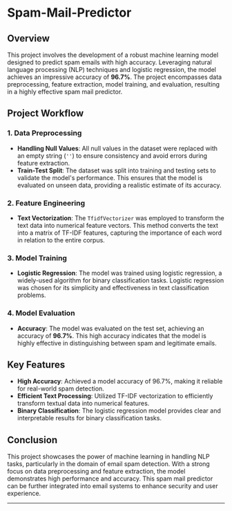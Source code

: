 # Spam-Mail-Predictor


## Overview

This project involves the development of a robust machine learning model designed to predict spam emails with high accuracy. Leveraging natural language processing (NLP) techniques and logistic regression, the model achieves an impressive accuracy of **96.7%**. The project encompasses data preprocessing, feature extraction, model training, and evaluation, resulting in a highly effective spam mail predictor.

## Project Workflow

### 1. Data Preprocessing

- **Handling Null Values**: All null values in the dataset were replaced with an empty string (`''`) to ensure consistency and avoid errors during feature extraction.
- **Train-Test Split**: The dataset was split into training and testing sets to validate the model's performance. This ensures that the model is evaluated on unseen data, providing a realistic estimate of its accuracy.

### 2. Feature Engineering

- **Text Vectorization**: The `TfidfVectorizer` was employed to transform the text data into numerical feature vectors. This method converts the text into a matrix of TF-IDF features, capturing the importance of each word in relation to the entire corpus.

### 3. Model Training

- **Logistic Regression**: The model was trained using logistic regression, a widely-used algorithm for binary classification tasks. Logistic regression was chosen for its simplicity and effectiveness in text classification problems.

### 4. Model Evaluation

- **Accuracy**: The model was evaluated on the test set, achieving an accuracy of **96.7%**. This high accuracy indicates that the model is highly effective in distinguishing between spam and legitimate emails.

## Key Features

- **High Accuracy**: Achieved a model accuracy of 96.7%, making it reliable for real-world spam detection.
- **Efficient Text Processing**: Utilized TF-IDF vectorization to efficiently transform textual data into numerical features.
- **Binary Classification**: The logistic regression model provides clear and interpretable results for binary classification tasks.

## Conclusion

This project showcases the power of machine learning in handling NLP tasks, particularly in the domain of email spam detection. With a strong focus on data preprocessing and feature extraction, the model demonstrates high performance and accuracy. This spam mail predictor can be further integrated into email systems to enhance security and user experience.

---
